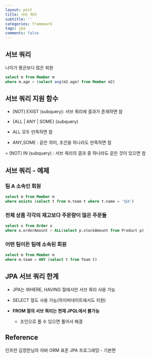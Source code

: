 ```yaml
---
layout: post
title: 서브 쿼리
subtitle: ''
categories: framework
tags: jpa
comments: false
---
```


## 서브 쿼리

나이가 평균보다 많은 회원

```sql
select m from Member m
where m.age > (select avg(m2.age) from Member m2)
```

## 서브 쿼리 지원 함수

- [NOT] EXIST (subquery): 서브 쿼리에 결과가 존재하면 참

- {ALL | ANY | SOME} (subquery)

- ALL 모두 만족하면 참

- ANY,SOME : 같은 의미, 조건을 하나라도 만족하면 참

= [NOT] IN (subquery) : 서브 쿼리의 결과 중 하나라도 같은 것이 있으면 참

## 서브 쿼리 - 예제

### 팀 A 소속인 회원

```sql
select m from Member m
where exists (select t from m.team t where t.name = '팀A')
```

### 전체 상품 각각의 재고보다 주문량이 많은 주문들

```sql
select o from Order o
where o.orderAmount > ALL(select p.stockAmount from Product p)
```

### 어떤 팀이든 팀에 소속된 회원

```sql
select m from Member m
where m.team = ANY (select t from Team t)
```

## JPA 서브 쿼리 한계

- JPA는 WHERE, HAVING 절에서만 서브 쿼리 사용 가능

- SELECT 절도 사용 가능(하이버네이트에서도 지원)

- **FROM 절의 서브 쿼리는 현재 JPQL에서 불가능**
  - 조인으로 풀 수 있으면 풀어서 해결

## Reference

인프런 김영한님의 자바 ORM 표준 JPA 프로그래밍 - 기본편
